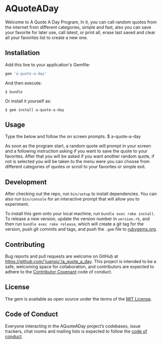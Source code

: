 # AQuoteADay

Welcome to A Quote A Day Program, In it, you can call random quotes from the internet from different categories, simple and fast, also you can save your favorite for later use, call latest, or print all, erase last saved and clear all your favorites list to create a new one.

## Installation

Add this line to your application's Gemfile:

```ruby
gem 'a-quote-a-day'
```

And then execute:

    $ bundle

Or install it yourself as:

    $ gem install a-quote-a-day

## Usage

Type the below and follow the on screen prompts.
$ a-quote-a-day

As soon as the program start, a random quote will prompt in your screen and a following instruction asking if you want to save the quote to your favorites. After that you will be asked if you want another random quote, if not is selected you will be taken to the menu were you can choose from different categories of quotes or scroll to your favorites or simple exit.

## Development

After checking out the repo, run `bin/setup` to install dependencies. You can also run `bin/console` for an interactive prompt that will allow you to experiment.

To install this gem onto your local machine, run `bundle exec rake install`. To release a new version, update the version number in `version.rb`, and then run `bundle exec rake release`, which will create a git tag for the version, push git commits and tags, and push the `.gem` file to [rubygems.org](https://rubygems.org).

## Contributing

Bug reports and pull requests are welcome on GitHub at https://github.com/'juansiu'/a_quote_a_day. This project is intended to be a safe, welcoming space for collaboration, and contributors are expected to adhere to the [Contributor Covenant](http://contributor-covenant.org) code of conduct.

## License

The gem is available as open source under the terms of the [MIT License](https://opensource.org/licenses/MIT).

## Code of Conduct

Everyone interacting in the AQuoteADay project’s codebases, issue trackers, chat rooms and mailing lists is expected to follow the [code of conduct](https://github.com/'juansiu'/a_quote_a_day/blob/master/CODE_OF_CONDUCT.md).
